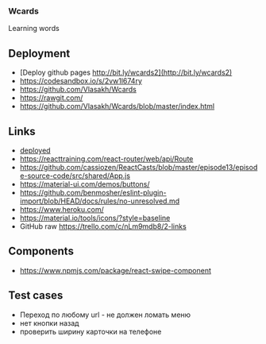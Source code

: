 ### Wcards
Learning words

## Deployment  
- [Deploy github pages http://bit.ly/wcards2](http://bit.ly/wcards2)
- https://codesandbox.io/s/2vw1l674ry
- https://github.com/Vlasakh/Wcards
- https://rawgit.com/
- https://github.com/Vlasakh/Wcards/blob/master/index.html

## Links
- [deployed](http://bit.ly/2NICI2H)
- https://reacttraining.com/react-router/web/api/Route
- https://github.com/cassiozen/ReactCasts/blob/master/episode13/episode-source-code/src/shared/App.js
- https://material-ui.com/demos/buttons/
- https://github.com/benmosher/eslint-plugin-import/blob/HEAD/docs/rules/no-unresolved.md
- https://www.heroku.com/
- https://material.io/tools/icons/?style=baseline
- GitHub raw https://trello.com/c/nLm9mdb8/2-links

## Components
- https://www.npmjs.com/package/react-swipe-component

## Test cases
- Переход по любому url - не должен ломать меню
- нет кнопки назад
- проверить ширину карточки на телефоне
